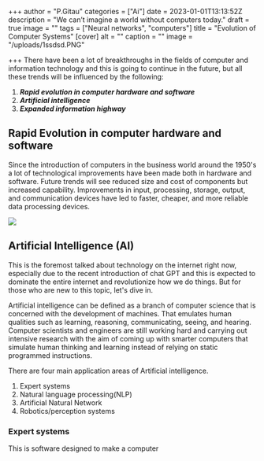 +++
author = "P.Gitau"
categories = ["Ai"]
date = 2023-01-01T13:13:52Z
description = "We can’t imagine a world without computers today."
draft = true
image = ""
tags = ["Neural networks", "computers"]
title = "Evolution of Computer Systems"
[cover]
alt = ""
caption = ""
image = "/uploads/1ssdsd.PNG"

+++
There have been a lot of breakthroughs in the fields of computer and information technology and this is going to continue in the future, but all these trends will be influenced by the following:

1. **_Rapid evolution in computer hardware and software_**
2. **_Artificial intelligence_**
3. **_Expanded information highway_**

## Rapid Evolution in computer hardware and software

Since the introduction of computers in the business world around the 1950's a lot of technological improvements have been made both in hardware and software. Future trends will see reduced size and cost of components but increased capability. Improvements in input, processing, storage, output, and communication devices have led to faster, cheaper, and more reliable data processing devices.

![](/uploads/fghfdgfds.PNG)

## Artificial Intelligence (AI)

This is the foremost talked about technology on the internet right now, especially due to the recent introduction of chat GPT and this is expected to dominate the entire internet and revolutionize how we do things. But for those who are new to this topic, let's dive in.

Artificial intelligence can be defined as a branch of computer science that is concerned with the development of machines. That emulates human qualities such as learning, reasoning, communicating, seeing, and hearing. Computer scientists and engineers are still working hard and carrying out intensive research with the aim of coming up with smarter computers that simulate human thinking and learning instead of relying on static programmed instructions.

There are four main application areas of Artificial intelligence.

1. Expert systems
2. Natural language processing(NLP)
3. Artificial Natural Network
4. Robotics/perception systems

### Expert systems

This is software designed to make a computer 